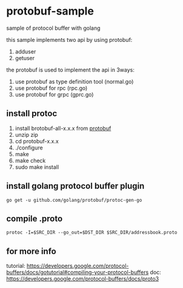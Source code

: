 # protobuf-sample

sample of protocol buffer with golang

this sample implements two api by using protobuf:
1. adduser
2. getuser  


the protobuf is used to implement the api in 3ways:

1. use protobuf as type definition tool (normal.go)
2. use protobuf for rpc (rpc.go)
3. use protobuf for grpc (gprc.go)
 
## install protoc

1. install brotobuf-all-x.x.x from [protobuf](https://developers.google.com/protocol-buffers/docs/downloads)
2. unzip zip
3. cd protobuf-x.x.x
4. ./configure
5. make
6. make check
6. sudo make install

## install golang protocol buffer plugin

`go get -u github.com/golang/protobuf/protoc-gen-go`

## compile .proto

`protoc -I=$SRC_DIR --go_out=$DST_DIR $SRC_DIR/addressbook.proto`

## for more info

tutorial: https://developers.google.com/protocol-buffers/docs/gotutorial#compiling-your-protocol-buffers
doc: https://developers.google.com/protocol-buffers/docs/proto3